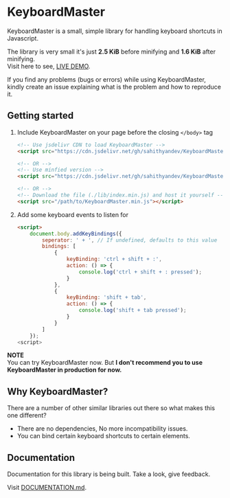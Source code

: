 # KeyboardMaster

KeyboardMaster is a small, simple library for handling keyboard shortcuts in Javascript.

The library is very small it's just **2.5 KiB** before minifying and **1.6 KiB** after minifying.  
Visit here to see, [LIVE DEMO](https://sahithyandev.github.io/KeyboardMaster/preview/).

If you find any problems (bugs or errors) while using KeyboardMaster, kindly create an issue explaining what is the problem and how to reproduce it.

<!-- It is around **2kb** minified and gzipped and **4.5kb** minified, has no external dependencies, and has been tested in the following browsers:

- Internet Explorer 6+
- Safari
- Firefox
- Chrome

It has support for `keypress`, `keydown`, and `keyup` events on specific keys, keyboard combinations, or key sequences. -->

## Getting started

1.  Include KeyboardMaster on your page before the closing `</body>` tag

    ```HTML
    <!-- Use jsdelivr CDN to load KeyboardMaster -->
    <script src="https://cdn.jsdelivr.net/gh/sahithyandev/KeyboardMaster@v1.0/lib/index.js"></script>

    <!-- OR -->
    <!-- Use minfied version -->
    <script src="https://cdn.jsdelivr.net/gh/sahithyandev/KeyboardMaster@v1.0/lib/index.min.js"></script>

    <!-- OR -->
    <!-- Download the file (./lib/index.min.js) and host it yourself -->
    <script src="/path/to/KeyboardMaster.min.js"></script>
    ```

2.  Add some keyboard events to listen for

    ```html
    <script>
        document.body.addKeyBindings({
            seperator: ' + ', // If undefined, defaults to this value
            bindings: [
                {
                    keyBinding: 'ctrl + shift + :',
                    action: () => {
                        console.log('ctrl + shift + : pressed');
                    }
                },
                {
                    keyBinding: 'shift + tab',
                    action: () => {
                        console.log('shift + tab pressed');
                    }
                }
            ]
        });
    <script>
    ```

**NOTE**  
You can try KeyboardMaster now. But **I don't recommend you to use KeyboardMaster in production for now.**

<!--
## Why KeyboardMaster?

There are a number of other similar libraries out there so what makes this one different?

-   There are no external dependencies, no framework is required
-   You can programatically trigger key events with the `trigger()` method
- You are not limited to `keydown` events (You can specify `keypress`, `keydown`, or `keyup` or let KeyboardMaster choose for you).
- You can bind key events directly to special keys such as `?` or `*` without having to specify `shift+/` or `shift+8` which are not consistent across all keyboards
- It works with international keyboard layouts
- You can bind Gmail like key sequences in addition to regular keys and key combinations
- It works with the numeric keypad on your keyboard
- The code is well documented/commented -->

## Why KeyboardMaster?

There are a number of other similar libraries out there so what makes this one different?

-   There are no dependencies, No more incompatibility issues.
-   You can bind certain keyboard shortcuts to certain elements.

<!-- ## Developer Note

- KeyboardMaster extends the **HTMLElement** object with some methods. -->

## Documentation

Documentation for this library is being built. Take a look, give feedback.

Visit [DOCUMENTATION.md](./Documentation.md).
